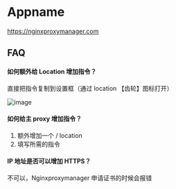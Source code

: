 # Appname


https://nginxproxymanager.com

## FAQ

#### 如何额外给 Location 增加指令？

直接把指令复制到设置框（通过 location 【齿轮】图标打开）

![image](https://user-images.githubusercontent.com/16741975/198959861-cf09f148-2b7a-42bc-8a43-35882668e974.png)

#### 如何给主 proxy 增加指令？

1. 额外增加一个 / location
2. 填写所需的指令

#### IP 地址是否可以增加 HTTPS？

不可以，Nginxproxymanager 申请证书的时候会报错
